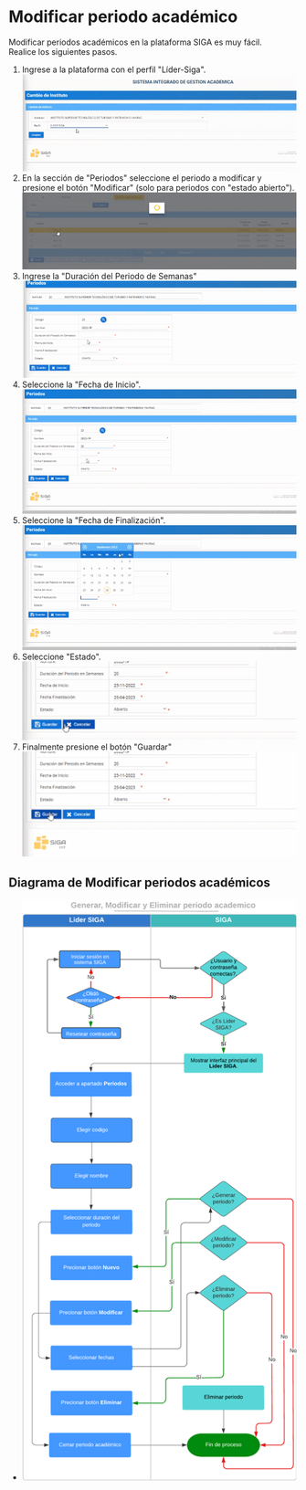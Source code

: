 # **Modificar periodo académico**
Modificar periodos académicos en la plataforma SIGA es muy fácil.  
Realice los siguientes pasos.  
1. Ingrese a la plataforma con el perfil "Líder-Siga".
![MODPER1](MODPER_1.gif)   
2. En la sección de "Periodos" seleccione el periodo a modificar y presione el botón "Modificar" (solo para periodos con "estado abierto").   
 ![MODPER2](MODPER_2.gif)
3. Ingrese la "Duración del Periodo de Semanas"
 ![MODPER3](MODPER_3.gif) 
4. Seleccione la "Fecha de Inicio". 
 ![MODPER4](MODPER_4.gif)
5. Seleccione la "Fecha de Finalización".
 ![MODPER5](MODPER_5.gif)
6. Seleccione "Estado".
 ![MODPER6](MODPER_6.gif)
7. Finalmente presione el botón "Guardar"
 ![MODPER7](MODPER_7.gif)
 ## **Diagrama de Modificar periodos académicos**
* ![Diagrama2](19Asta23Generar%2C%20Modificar%20y%20Eliminar%20periodo%20academico.png)  